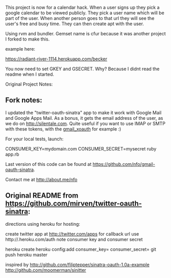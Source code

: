 This project is now for a calendar hack. When a user signs up they pick
a google calendar to be viewed publicly. They pick a user name which
will be part of the user. When another person goes to that url they will
see the user's free and busy time. They can then create apt with the
user. 

Using rvm and bundler. Gemset name is cfur because it was another
project I forked to make this. 

example here:

https://radiant-river-1114.herokuapp.com/becker

You now need to set GKEY and GSECRET. Why? Because I didnt read the readme when I started. 


Original Project Notes:
## Fork notes:

I updated the "twitter-oauth-sinatra" app to make it work with Google Mail and Google Apps Mail.
As a bonus, it gets the email address of the user, as we do on http://silentale.com. Quite useful if you want to use IMAP or SMTP with these tokens, with the  [gmail_xoauth](http://rubygems.org/gems/gmail_xoauth) for example :)

For your local tests, launch:

CONSUMER_KEY=mydomain.com CONSUMER_SECRET=mysecret ruby app.rb

Last version of this code can be found at https://github.com/nfo/gmail-oauth-sinatra.

Contact me at http://about.me/nfo


## Original README from https://github.com/mirven/twitter-oauth-sinatra:

directions using heroku for hosting:

create twitter app at http://twitter.com/apps
for callback url use http://<appname>.heroku.com/auth
note consumer key and consumer secret

heroku create <appname>
heroku config:add consumer_key=<consumer key from twitter> consumer_secret=<consume secret from twitter>
git push heroku master

inspired by
http://github.com/filiptepper/sinatra-oauth-1.0a-example
http://github.com/moomerman/sinitter
